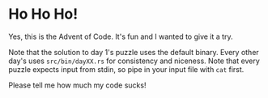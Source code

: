 Ho Ho Ho!
=========
Yes, this is the Advent of Code. It's fun and I wanted to give it a try.

Note that the solution to day 1's puzzle uses the default binary.
Every other day's uses `src/bin/dayXX.rs` for consistency and niceness.
Note that every puzzle expects input from stdin, so pipe in your input file
with `cat` first.

Please tell me how much my code sucks!